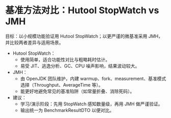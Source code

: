 # 基准方法对比：Hutool StopWatch vs JMH

目标：以小规模功能验证用 Hutool StopWatch；以更严谨的微基准采用 JMH，并比较两者差异与适用场景。

- Hutool StopWatch：
  - 使用简单，适合功能性对比与粗略耗时估计。
  - 易受 JIT、逃逸分析、GC、CPU 噪声影响，结果波动较大。
- JMH：
  - 由 OpenJDK 团队维护，内建 warmup、fork、measurement、基准模式选择（Throughput、AverageTime 等）。
  - 能更好地避免常见的基准陷阱（如常量折叠、消除死码）。
- 建议：
  - 学习/演示阶段：先用 StopWatch 感知数量级，再用 JMH 做严谨验证。
  - 输出统一为 BenchmarkResultDTO 以便对比。